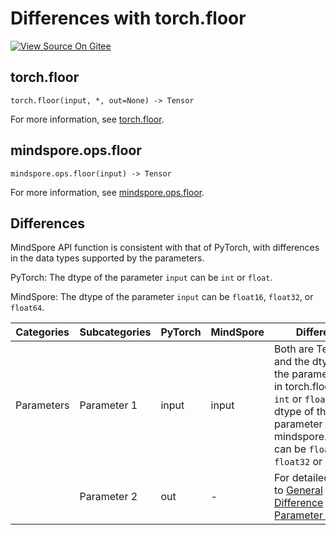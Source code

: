 # Differences with torch.floor

[![View Source On Gitee](https://mindspore-website.obs.cn-north-4.myhuaweicloud.com/website-images/r2.3.2/resource/_static/logo_source_en.svg)](https://gitee.com/mindspore/docs/blob/r2.3.2/docs/mindspore/source_en/note/api_mapping/pytorch_diff/floor.md)

## torch.floor

```text
torch.floor(input, *, out=None) -> Tensor
```

For more information, see [torch.floor](https://pytorch.org/docs/1.8.1/generated/torch.floor.html).

## mindspore.ops.floor

```text
mindspore.ops.floor(input) -> Tensor
```

For more information, see [mindspore.ops.floor](https://www.mindspore.cn/docs/en/r2.3.2/api_python/ops/mindspore.ops.floor.html).

## Differences

MindSpore API function is consistent with that of PyTorch, with differences in the data types supported by the parameters.

PyTorch: The dtype of the parameter `input` can be ``int`` or ``float``.

MindSpore: The dtype of the parameter `input` can be ``float16``, ``float32``, or ``float64``.

| Categories | Subcategories |PyTorch | MindSpore | Difference |
| --- | ---   | ---   | ---        |---  |
| Parameters | Parameter 1 | input | input | Both are Tensor, and the dtype of the parameter `input` in torch.floor can be ``int`` or ``float``. The dtype of the parameter `input` in mindspore.ops.floor can be ``float16``, ``float32`` or ``float64``.|
|      | Parameter 2 | out | - | For detailed, refer to [General Difference Parameter Table](https://www.mindspore.cn/docs/en/r2.3.2/note/api_mapping/pytorch_api_mapping.html#general-difference-parameter-table). |
